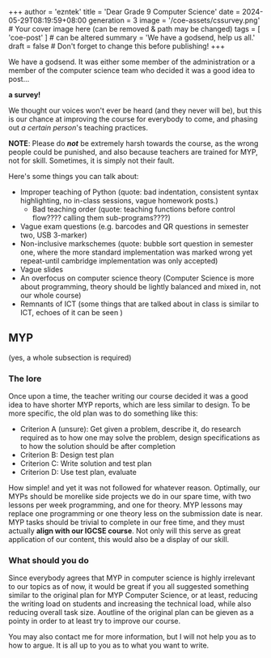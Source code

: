 +++
author = 'ezntek'
title = 'Dear Grade 9 Computer Science'
date = 2024-05-29T08:19:59+08:00
generation = 3
image = '/coe-assets/cssurvey.png' # Your cover image here (can be removed & path may be changed)
tags = [ 'coe-post' ]            # can be altered
summary = 'We have a godsend, help us all.'
draft = false                     # Don't forget to change this before publishing!
+++

We have a godsend. It was either some member of the administration or a member of the computer science team who decided it was a good idea to post...

**a survey!**

We thought our voices won't ever be heard (and they never will be), but this is our chance at improving the course for everybody to come, and phasing out _a certain person_'s teaching practices.

**NOTE**: Please do ***not*** be extremely harsh towards the course, as the wrong people could be punished, and also because teachers are trained for MYP, not for skill. Sometimes, it is simply not their fault.

Here's some things you can talk about:

 * Improper teaching of Python (quote: bad indentation, consistent syntax highlighting, no in-class sessions, vague homework posts.)
   * Bad teaching order (quote: teaching functions before control flow???? calling them sub-programs????)
 * Vague exam questions (e.g. barcodes and QR questions in semester two, USB 3-marker)
 * Non-inclusive markschemes (quote: bubble sort question in semester one, where the more standard implementation was marked wrong yet repeat-until cambridge implementation was only accepted)
 * Vague slides
 * An overfocus on computer science theory (Computer Science is more about programming, theory should be lightly balanced and mixed in, not our whole course)
 * Remnants of ICT (some things that are talked about in class is similar to ICT, echoes of it can be seen )

## MYP

(yes, a whole subsection is required)

### The lore

Once upon a time, the teacher writing our course decided it was a good idea to have shorter MYP reports, which are less similar to design. To be more specific, the old plan was to do something like this:

  * Criterion A (unsure): Get given a problem, describe it, do research required as to how one may solve the problem, design specifications as to how the solution should be after completion
  * Criterion B: Design test plan
  * Criterion C: Write solution and test plan
  * Criterion D: Use test plan, evaluate

How simple! and yet it was not followed for whatever reason. Optimally, our MYPs should be morelike side projects we do in our spare time, with two lessons per week programming, and one for theory. MYP lessons may replace one programming or one theory less on the submission date is near. MYP tasks should be trivial to complete in our free time, and they must actually **align with our IGCSE course**. Not only will this serve as great application of our content, this would also be a display of our skill.

### What should you do

Since everybody agrees that MYP in computer science is highly irrelevant to our topics as of now, it would be great if you all suggested something similar to the original plan for MYP Computer Science, or at least, reducing the writing load on students and increasing the technical load, while also reducing overall task size. Aoutline of the original plan can be gieven as a pointy in order to at least try to improve our course.

You may also contact me for more information, but I will not help you as to how to argue. It is all up to you as to what you want to write.
